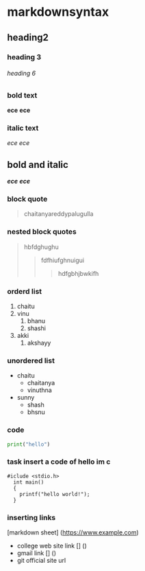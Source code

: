 # markdownsyntax
## heading2
### heading 3
###### heading 6
### bold text
**ece**
__ece__
### italic text
*ece*
_ece_
## bold and italic
**_ece_**
__*ece*__
### block quote
> chaitanyareddypalugulla
### nested block quotes
> hbfdghughu
>> fdfhiufghnuigui
>>> hdfgbhjbwkifh
### orderd list
1. chaitu
2. vinu
    1. bhanu
    2. shashi
3. akki
    1. akshayy
### unordered list
- chaitu
    - chaitanya
    - vinuthna
 - sunny
    - shash
    - bhsnu
  ### code
  ```python
  print("hello")
   ```
   ### task insert a code of hello im c
  ```
  #iclude <stdio.h>
    int main()
    {
      printf("hello world!");
    }
   ```
   ### inserting links
   [markdown sheet] (https://www.example.com)
   - college web site link
   [] ()
   - gmail link
   [] ()
   - git official site url
